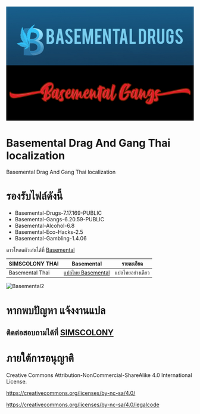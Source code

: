 ![Basemental](https://github.com/simscolony/Basemental_TH/blob/main/269605579_2032648843563175_1381426551895061247_n.png)

# Basemental Drag And Gang Thai localization
Basemental Drag And Gang Thai localization

# รองรับไฟล์ดังนี้
* Basemental-Drugs-7.17.169-PUBLIC
* Basemental-Gangs-6.20.59-PUBLIC
* Basemental-Alcohol-6.8
* Basemental-Eco-Hacks-2.5
* Basemental-Gambling-1.4.06

ดาวโหลดตัวเล่นได้ที่
[Basemental](https://basementalcc.com/)


| SIMSCOLONY THAI| Basemental |รายละเอียด|
| ------------- | ------------- | ------------- |
| Basemental Thai| [แปลไทย Basemental ](https://github.com/simscolony/Basemental_TH/raw/main/%5BSIMSCOLONY%5D%20Basemental%20Thai%202024.package)  |แปลไทยอย่างเดียว|



![Basemental2](https://scontent.fbkk10-1.fna.fbcdn.net/v/t39.30808-6/438215706_985057683030466_2234950175350921558_n.jpg?_nc_cat=103&ccb=1-7&_nc_sid=5f2048&_nc_ohc=RroT2LhRYF0Ab4vJtAL&_nc_ht=scontent.fbkk10-1.fna&oh=00_AfASE5CX3gG7PAhQ0yIU4kQawI9fzoPBES0N31lG8bD6oA&oe=662D710E)


# หากพบปัญหา แจ้งงานแปล
## ติดต่อสอบถามได้ที่ [SIMSCOLONY](https://github.com/simscolony/Basemental_TH/blob/main/%5BSIMSCOLONY%5D%20Basemental%20Thai%202023.package)

# ภายใต้การอนุญาติ 

Creative Commons Attribution-NonCommercial-ShareAlike 4.0 International License.

https://creativecommons.org/licenses/by-nc-sa/4.0/

https://creativecommons.org/licenses/by-nc-sa/4.0/legalcode
